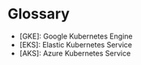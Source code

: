# Glossary

* [GKE]: Google Kubernetes Engine
* [EKS]: Elastic Kubernetes Service
* [AKS]: Azure Kubernetes Service